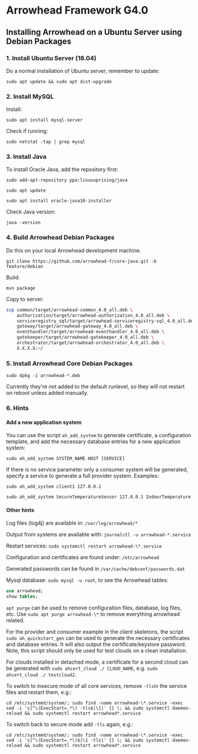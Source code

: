 # Arrowhead Framework G4.0

## Installing Arrowhead on a Ubuntu Server using Debian Packages

### 1. Install Ubuntu Server (18.04)

Do a normal installation of Ubuntu server, remember to update:

`sudo apt update && sudo apt dist-upgrade`

### 2. Install MySQL

Install:

`sudo apt install mysql-server`

Check if running:

`sudo netstat -tap | grep mysql`

### 3. Install Java

To install Oracle Java, add the repository first:

`sudo add-apt-repository ppa:linuxuprising/java`

`sudo apt update`

`sudo apt install oracle-java10-installer`

Check Java version:

`java -version`

### 4. Build Arrowhead Debian Packages

Do this on your local Arrowhead development machine.

`git clone https://github.com/arrowhead-f/core-java.git -b feature/debian`

Build:

`mvn package`

Copy to server:

```bash
scp common/target/arrowhead-common_4.0_all.deb \
    authorization/target/arrowhead-authorization_4.0_all.deb \
    serviceregistry_sql/target/arrowhead-serviceregistry-sql_4.0_all.deb \
    gateway/target/arrowhead-gateway_4.0_all.deb \
    eventhandler/target/arrowhead-eventhandler_4.0_all.deb \
    gatekeeper/target/arrowhead-gatekeeper_4.0_all.deb \
    orchestrator/target/arrowhead-orchestrator_4.0_all.deb \
    X.X.X.X:~/
```

### 5. Install Arrowhead Core Debian Packages

`sudo dpkg -i arrowhead-*.deb`

Currently they're not added to the default runlevel, so they will not restart on reboot unless added manually.

### 6. Hints

#### Add a new application system

You can use the script `ah_add_system` to generate certificate, a configuration template, and add the necessary
database entries for a new application system: 

```sudo ah_add_system SYSTEM_NAME HOST [SERVICE]```

If there is no service parameter only a consumer system will be generated, specify a service to generate a full provider
system. Examples:

```sudo ah_add_system client1 127.0.0.1```

```sudo ah_add_system SecureTemperatureSensor 127.0.0.1 IndoorTemperature```

#### Other hints

Log files (log4j) are available in: `/var/log/arrowhead/*`

Output from systems are available with: `journalctl -u arrowhead-*.service`

Restart services: `sudo systemctl restart arrowhead-\*.service`

Configuration and certificates are found under: `/etc/arrowhead`

Generated passwords can be found in `/var/cache/debconf/passwords.dat`

Mysql database: `sudo mysql -u root`, to see the Arrowhead tables:

```SQL
use arrowhead;
show tables;
```

`apt purge` can be used to remove configuration files, database, log files, etc. Use `sudo apt purge arrowhead-\*` to
remove everything arrowhead related.

For the provider and consumer example in the client skeletons, the script `sudo ah_quickstart_gen` can be used to
generate the necessary certificates and database entries. It will also output the certificate/keystore password. Note,
this script should only be used for test clouds on a clean installation.

For clouds installed in detached mode, a certificate for a second cloud can be generated with
`sudo ahcert_cloud ./ CLOUD_NAME`, e.g. `sudo ahcert_cloud ./ testcloud2`.

To switch to insecure mode of all core services, remove `-tls`in the service files and restart them, e.g.:

`cd /etc/systemd/system/; sudo find -name arrowhead-\*.service -exec sed -i 's|^\(ExecStart=.*\) -tls$|\1|' {} \; && sudo systemctl daemon-reload && sudo systemctl restart arrowhead*.service`

To switch back to secure mode add `-tls` again, e.g.:

`cd /etc/systemd/system/; sudo find -name arrowhead-\*.service -exec sed -i 's|^\(ExecStart=.*\)$|\1 -tls|' {} \; && sudo systemctl daemon-reload && sudo systemctl restart arrowhead*.service`

